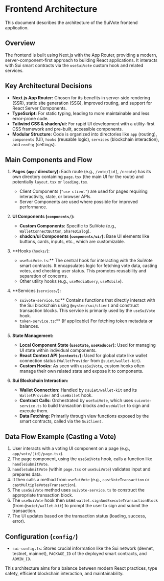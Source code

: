 # Frontend Architecture

This document describes the architecture of the SuiVote frontend application.

## Overview

The frontend is built using Next.js with the App Router, providing a modern, server-component-first approach to building React applications. It interacts with Sui smart contracts via the `useSuiVote` custom hook and related services.

## Key Architectural Decisions

*   **Next.js App Router:** Chosen for its benefits in server-side rendering (SSR), static site generation (SSG), improved routing, and support for React Server Components.
*   **TypeScript:** For static typing, leading to more maintainable and less error-prone code.
*   **Tailwind CSS & shadcn/ui:** For rapid UI development with a utility-first CSS framework and pre-built, accessible components.
*   **Modular Structure:** Code is organized into directories like `app` (routing), `components` (UI), `hooks` (reusable logic), `services` (blockchain interaction), and `config` (settings).

## Main Components and Flow

1.  **Pages (`app/` directory):** Each route (e.g., `/vote/[id]`, `/create`) has its own directory containing `page.tsx` (the main UI for the route) and potentially `layout.tsx` or `loading.tsx`.
    *   Client Components (`"use client"`) are used for pages requiring interactivity, state, or browser APIs.
    *   Server Components are used where possible for improved performance.

2.  **UI Components (`components/`):**
    *   **Custom Components:** Specific to SuiVote (e.g., `WalletConnectButton`, `ShareDialog`).
    *   **shadcn/ui Components (`components/ui/`):** Base UI elements like buttons, cards, inputs, etc., which are customizable.

3.  **Hooks (`hooks/`):
    *   `useSuiVote.ts`:** The central hook for interacting with the SuiVote smart contracts. It encapsulates logic for fetching vote data, casting votes, and checking user status. This promotes reusability and separation of concerns.
    *   Other utility hooks (e.g., `useMediaQuery`, `useMobile`).

4.  **Services (`services/`):
    *   `suivote-service.ts`:** Contains functions that directly interact with the Sui blockchain using `@mysten/sui/client` and construct transaction blocks. This service is primarily used by the `useSuiVote` hook.
    *   `token-service.ts`:** (If applicable) For fetching token metadata or balances.

5.  **State Management:**
    *   **Local Component State (`useState`, `useReducer`):** Used for managing UI state within individual components.
    *   **React Context API (`contexts/`):** Used for global state like wallet connection status (`WalletProvider` from `@suiet/wallet-kit`).
    *   **Custom Hooks:** As seen with `useSuiVote`, custom hooks often manage their own related state and expose it to components.

6.  **Sui Blockchain Interaction:**
    *   **Wallet Connection:** Handled by `@suiet/wallet-kit` and its `WalletProvider` and `useWallet` hook.
    *   **Contract Calls:** Orchestrated by `useSuiVote`, which uses `suivote-service.ts` to build transaction blocks and `useWallet` to sign and execute them.
    *   **Data Fetching:** Primarily through view functions exposed by the smart contracts, called via the `SuiClient`.

## Data Flow Example (Casting a Vote)

1.  User interacts with a voting UI component on a page (e.g., `app/vote/[id]/page.tsx`).
2.  The page component, using the `useSuiVote` hook, calls a function like `handleSubmitVote`.
3.  `handleSubmitVote` (within `page.tsx` or `useSuiVote`) validates input and prepares data.
4.  It then calls a method from `useSuiVote` (e.g., `castVoteTransaction` or `castMultipleVotesTransaction`).
5.  The `useSuiVote` method uses `suivote-service.ts` to construct the appropriate transaction block.
6.  The `useSuiVote` hook then uses `wallet.signAndExecuteTransactionBlock` (from `@suiet/wallet-kit`) to prompt the user to sign and submit the transaction.
7.  The UI updates based on the transaction status (loading, success, error).

## Configuration (`config/`)

*   `sui-config.ts`: Stores crucial information like the Sui network (devnet, testnet, mainnet), `PACKAGE_ID` of the deployed smart contracts, and `ADMIN_ID`.

This architecture aims for a balance between modern React practices, type safety, efficient blockchain interaction, and maintainability.